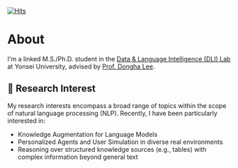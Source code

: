 [![Hits](https://hits.seeyoufarm.com/api/count/incr/badge.svg?url=https%3A%2F%2Fgithub.com%2FtommyEzreal&count_bg=%23554ABE&title_bg=%23555555&icon=googlechrome.svg&icon_color=%23E7E7E7&title=hits&edge_flat=false)](https://hits.seeyoufarm.com)


# About
I'm a linked M.S./Ph.D. student in the [Data & Language Intelligence (DLI) Lab](https://diyonsei.notion.site/Data-Language-Intelligence-Lab-Yonsei-University-7e121249362f42c2bdd1328aeaeb5f4b) at Yonsei University, advised by [Prof. Dongha Lee](https://donalee.github.io/).

## 🔎 Research Interest
My research interests encompass a broad range of topics within the scope of natural language processing (NLP). Recently, I have been particularly interested in:   
- Knowledge Augmentation for Language Models
- Personalized Agents and User Simulation in diverse real environments
- Reasoning over structured knowledge sources (e.g., tables) with complex information beyond general text


<!--
**tommyEzreal/tommyEzreal** is a ✨ _special_ ✨ repository because its `README.md` (this file) appears on your GitHub profile.

